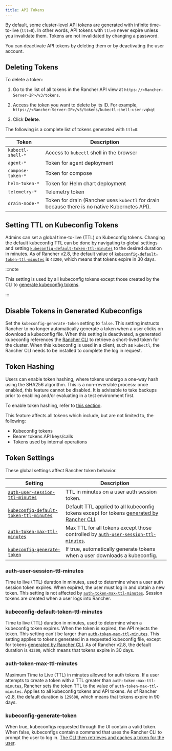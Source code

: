 ```yaml
---
title: API Tokens
---
```


<head>
  <link rel="canonical" href="https://ranchermanager.docs.rancher.com/reference-guides/about-the-api/api-tokens"/>
</head>

By default, some cluster-level API tokens are generated with infinite time-to-live (`ttl=0`). In other words, API tokens with `ttl=0` never expire unless you invalidate them. Tokens are not invalidated by changing a password.

You can deactivate API tokens by deleting them or by deactivating the user account.

## Deleting Tokens

To delete a token:

1. Go to the list of all tokens in the Rancher API view at `https://<Rancher-Server-IP>/v3/tokens`.

1. Access the token you want to delete by its ID. For example, `https://<Rancher-Server-IP>/v3/tokens/kubectl-shell-user-vqkqt`

1. Click **Delete**.

The following is a complete list of tokens generated with `ttl=0`:

| Token             | Description                                                                            |
| ----------------- | -------------------------------------------------------------------------------------- |
| `kubectl-shell-*` | Access to `kubectl` shell in the browser                                               |
| `agent-*`         | Token for agent deployment                                                             |
| `compose-token-*` | Token for compose                                                                      |
| `helm-token-*`    | Token for Helm chart deployment                                                        |
| `telemetry-*`     | Telemetry token                                                                        |
| `drain-node-*`    | Token for drain (Rancher uses `kubectl` for drain because there is no native Kubernetes API). |

## Setting TTL on Kubeconfig Tokens

Admins can set a global time-to-live (TTL) on Kubeconfig tokens. Changing the default kubeconfig TTL can be done by navigating to global settings and setting [`kubeconfig-default-token-ttl-minutes`](#kubeconfig-default-token-ttl-minutes) to the desired duration in minutes. As of Rancher v2.8, the default value of [`kubeconfig-default-token-ttl-minutes`](#kubeconfig-default-token-ttl-minutes) is `43200`, which means that tokens expire in 30 days.

:::note

This setting is used by all kubeconfig tokens except those created by the CLI to [generate kubeconfig tokens](#disable-tokens-in-generated-kubeconfigs).

:::

## Disable Tokens in Generated Kubeconfigs

Set the `kubeconfig-generate-token` setting to `false`. This setting instructs Rancher to no longer automatically generate a token when a user clicks on download a kubeconfig file. When this setting is deactivated, a generated kubeconfig references the [Rancher CLI](../cli-with-rancher/kubectl-utility.md#authentication-with-kubectl-and-kubeconfig-tokens-with-ttl) to retrieve a short-lived token for the cluster. When this kubeconfig is used in a client, such as `kubectl`, the Rancher CLI needs to be installed to complete the log in request.

## Token Hashing

Users can enable token hashing, where tokens undergo a one-way hash using the SHA256 algorithm. This is a non-reversible process: once enabled, this feature cannot be disabled. It is advisable to take backups prior to enabling and/or evaluating in a test environment first.

To enable token hashing, refer to [this section](../../how-to-guides/advanced-user-guides/enable-experimental-features/enable-experimental-features.md).

This feature affects all tokens which include, but are not limited to, the following:

- Kubeconfig tokens
- Bearer tokens API keys/calls
- Tokens used by internal operations

## Token Settings

These global settings affect Rancher token behavior.

| Setting                                                                         | Description                                                                                                                                                                                                                    |
| ------------------------------------------------------------------------------- | ------------------------------------------------------------------------------------------------------------------------------------------------------------------------------------------------------------------------------ |
| [`auth-user-session-ttl-minutes`](#auth-user-session-ttl-minutes)               | TTL in minutes on a user auth session token.                                                                                                                                                                                   |
| [`kubeconfig-default-token-ttl-minutes`](#kubeconfig-default-token-ttl-minutes) | Default TTL applied to all kubeconfig tokens except for tokens [generated by Rancher CLI](#disable-tokens-in-generated-kubeconfigs).                                                 |
| [`auth-token-max-ttl-minutes`](#auth-token-max-ttl-minutes)                     | Max TTL for all tokens except those controlled by [`auth-user-session-ttl-minutes`](#auth-user-session-ttl-minutes).                                                                                                           |
| [`kubeconfig-generate-token`](#kubeconfig-generate-token)                       | If true, automatically generate tokens when a user downloads a kubeconfig.                                                                                                                                                     |

### auth-user-session-ttl-minutes

Time to live (TTL) duration in minutes, used to determine when a user auth session token expires. When expired, the user must log in and obtain a new token. This setting is not affected by [`auth-token-max-ttl-minutes`](#auth-token-max-ttl-minutes). Session tokens are created when a user logs into Rancher.

### kubeconfig-default-token-ttl-minutes

Time to live (TTL) duration in minutes, used to determine when a kubeconfig token expires. When the token is expired, the API rejects the token. This setting can't be larger than [`auth-token-max-ttl-minutes`](#auth-token-max-ttl-minutes). This setting applies to tokens generated in a requested kubeconfig file, except for tokens [generated by Rancher CLI](#disable-tokens-in-generated-kubeconfigs). As of Rancher v2.8, the default duration is `43200`, which means that tokens expire in 30 days.

### auth-token-max-ttl-minutes

Maximum Time to Live (TTL) in minutes allowed for auth tokens. If a user attempts to create a token with a TTL greater than `auth-token-max-ttl-minutes`, Rancher sets the token TTL to the value of `auth-token-max-ttl-minutes`. Applies to all kubeconfig tokens and API tokens. As of Rancher v2.8, the default duration is `129600`, which means that tokens expire in 90 days.

### kubeconfig-generate-token

When true, kubeconfigs requested through the UI contain a valid token. When false, kubeconfigs contain a command that uses the Rancher CLI to prompt the user to log in. [The CLI then retrieves and caches a token for the user](../cli-with-rancher/kubectl-utility.md#authentication-with-kubectl-and-kubeconfig-tokens-with-ttl).
